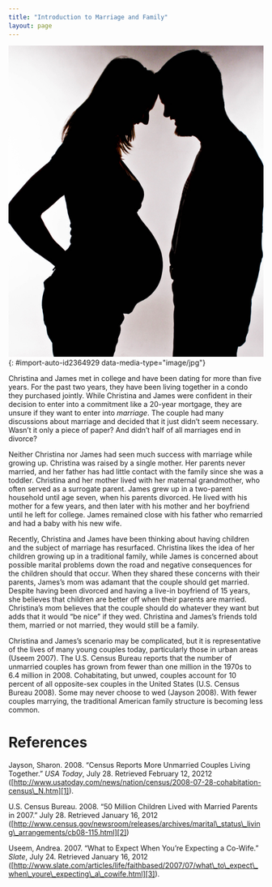 ```yaml
---
title: "Introduction to Marriage and Family"
layout: page
---
```



<?chapter-toc label="Learning Objectives"?>

<?cnx.eoc class="section-summary" title="Section Summary"?>

<?cnx.eoc class="section-quiz" title="Section Quiz"?>

<?cnx.eoc class="short-answer" title="Short Answer"?>

<?cnx.eoc class="further-research" title="Further Research"?>

<?cnx.eoc class="references" title="References"?>

 ![A pregnant woman and a man in silhouette.](../resources/Figure_14_00_01.jpg "With so many unmarried couples living together and having children, is marriage becoming obsolete? (Photo courtesy of Nina Matthews/flickr)"){: #import-auto-id2364929 data-media-type="image/jpg"}

Christina and James met in college and have been dating for more than five years. For the past two years, they have been living together in a condo they purchased jointly. While Christina and James were confident in their decision to enter into a commitment like a 20-year mortgage, they are unsure if they want to enter into *marriage*. The couple had many discussions about marriage and decided that it just didn’t seem necessary. Wasn’t it only a piece of paper? And didn’t half of all marriages end in divorce?

Neither Christina nor James had seen much success with marriage while growing up. Christina was raised by a single mother. Her parents never married, and her father has had little contact with the family since she was a toddler. Christina and her mother lived with her maternal grandmother, who often served as a surrogate parent. James grew up in a two-parent household until age seven, when his parents divorced. He lived with his mother for a few years, and then later with his mother and her boyfriend until he left for college. James remained close with his father who remarried and had a baby with his new wife.

Recently, Christina and James have been thinking about having children and the subject of marriage has resurfaced. Christina likes the idea of her children growing up in a traditional family, while James is concerned about possible marital problems down the road and negative consequences for the children should that occur. When they shared these concerns with their parents, James’s mom was adamant that the couple should get married. Despite having been divorced and having a live-in boyfriend of 15 years, she believes that children are better off when their parents are married. Christina’s mom believes that the couple should do whatever they want but adds that it would “be nice” if they wed. Christina and James’s friends told them, married or not married, they would still be a family.

Christina and James’s scenario may be complicated, but it is representative of the lives of many young couples today, particularly those in urban areas (Useem 2007). The U.S. Census Bureau reports that the number of unmarried couples has grown from fewer than one million in the 1970s to 6.4 million in 2008. Cohabitating, but unwed, couples account for 10 percent of all opposite-sex couples in the United States (U.S. Census Bureau 2008). Some may never choose to wed (Jayson 2008). With fewer couples marrying, the traditional American family structure is becoming less common.

# References

Jayson, Sharon. 2008. “Census Reports More Unmarried Couples Living Together.” *USA Today*, July 28. Retrieved February 12, 20212 ([http://www.usatoday.com/news/nation/census/2008-07-28-cohabitation-census\_N.htm][1]).

U.S. Census Bureau. 2008. “50 Million Children Lived with Married Parents in 2007.” July 28. Retrieved January 16, 2012 ([http://www.census.gov/newsroom/releases/archives/marital\_status\_living\_arrangements/cb08-115.html][2])

Useem, Andrea. 2007. “What to Expect When You’re Expecting a Co-Wife.” *Slate*, July 24. Retrieved January 16, 2012 ([http://www.slate.com/articles/life/faithbased/2007/07/what\_to\_expect\_when\_youre\_expecting\_a\_cowife.html][3]).



[1]: http://www.usatoday.com/news/nation/census/2008-07-28-cohabitation-census_N.htm
[2]: http://www.census.gov/newsroom/releases/archives/marital_status_living_arrangements/cb08-115.html
[3]: http://www.slate.com/articles/life/faithbased/2007/07/what_to_expect_when_youre_expecting_a_cowife.html
